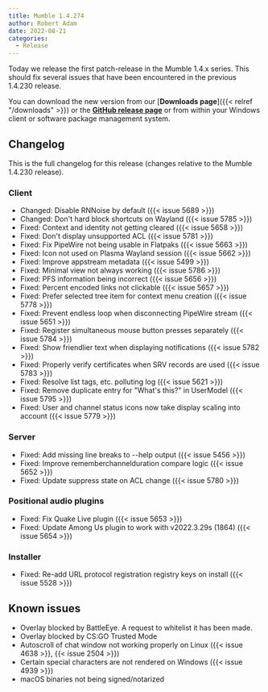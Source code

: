 ```yaml
---
title: Mumble 1.4.274
author: Robert Adam
date: 2022-08-21
categories:
  - Release
---
```


Today we release the first patch-release in the Mumble 1.4.x series. This should fix several issues that have been
encountered in the previous 1.4.230 release.

You can download the new version from our [**Downloads page**]({{< relref "/downloads" >}}) or the [**GitHub release page**](https://github.com/mumble-voip/mumble/releases/tag/v1.4.274)
or from within your Windows client or software package management system.

<!--more-->

## Changelog

This is the full changelog for this release (changes relative to the Mumble 1.4.230 release).

### Client

- Changed: Disable RNNoise by default ({{< issue 5689 >}})
- Changed: Don't hard block shortcuts on Wayland ({{< issue 5785 >}})
- Fixed: Context and identity not getting cleared ({{< issue 5658 >}})
- Fixed: Don't display unsupported ACL ({{< issue 5781 >}})
- Fixed: Fix PipeWire not being usable in Flatpaks ({{< issue 5663 >}})
- Fixed: Icon not used on Plasma Wayland session ({{< issue 5662 >}})
- Fixed: Improve appstream metadata ({{< issue 5499 >}})
- Fixed: Minimal view not always working ({{< issue 5786 >}})
- Fixed: PFS information being incorrect ({{< issue 5656 >}})
- Fixed: Percent encoded links not clickable ({{< issue 5657 >}})
- Fixed: Prefer selected tree item for context menu creation ({{< issue 5778 >}})
- Fixed: Prevent endless loop when disconnecting PipeWire stream ({{< issue 5651 >}})
- Fixed: Register simultaneous mouse button presses separately ({{< issue 5784 >}})
- Fixed: Show friendlier text when displaying notifications ({{< issue 5782 >}})
- Fixed: Properly verify certificates when SRV records are used ({{< issue 5783 >}})
- Fixed: Resolve list tags, etc. polluting log ({{< issue 5621 >}})
- Fixed: Remove duplicate entry for "What's this?" in UserModel ({{< issue 5795 >}})
- Fixed: User and channel status icons now take display scaling into account ({{< issue 5779 >}})

### Server

- Fixed: Add missing line breaks to --help output ({{< issue 5456 >}})
- Fixed: Improve rememberchannelduration compare logic ({{< issue 5652 >}})
- Fixed: Update suppress state on ACL change ({{< issue 5780 >}})

### Positional audio plugins

- Fixed: Fix Quake Live plugin ({{< issue 5653 >}})
- Fixed: Update Among Us plugin to work with v2022.3.29s (1864) ({{< issue 5654 >}})

### Installer

- Fixed: Re-add URL protocol registration registry keys on install ({{< issue 5528 >}})

## Known issues

- Overlay blocked by BattleEye. A request to whitelist it has been made.
- Overlay blocked by CS:GO Trusted Mode
- Autoscroll of chat window not working properly on Linux ({{< issue 4638 >}}, {{< issue 2504 >}})
- Certain special characters are not rendered on Windows ({{< issue 4939 >}})
- macOS binaries not being signed/notarized
